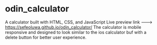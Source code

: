 # odin_calculator
A calculator built with HTML, CSS, and JavaScript
Live preview link ---> https://sefeoluwa.github.io/odin_calculator/
The calculator is mobile responsive and designed to look similar to the ios calculator buf with a delete button for better user experience.
